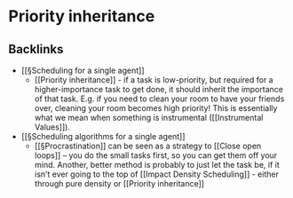 # Priority inheritance

## Backlinks
* [[§Scheduling for a single agent]]
	* [[Priority inheritance]] - if a task is low-priority, but required for a higher-importance task to get done, it should inherit the importance of that task. E.g. if you need to clean your room to have your friends over, cleaning your room becomes high priority! This is essentially what we mean when something is instrumental ([[Instrumental Values]]).
* [[§Scheduling algorithms for a single agent]]
	* [[§Procrastination]] can be seen as a strategy to [[Close open loops]] – you do the small tasks first, so you can get them off your mind. Another, better method is probably to just let the task be, if it isn’t ever going to the top of [[Impact Density Scheduling]] - either through pure density or [[Priority inheritance]]

<!-- {BearID:F6A40F25-8390-4E76-AC3A-969E512B36ED-4122-0000060BBB49859D} -->
